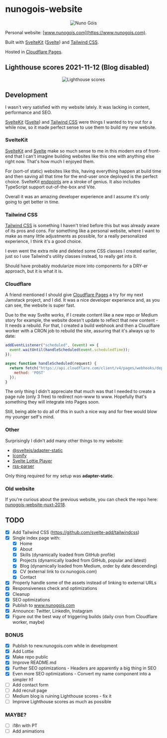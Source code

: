# nunogois-website

<p align="center">
  <img src="https://github.com/nunogois/nunogois-website/blob/main/static/thumbnail.png?raw=true" alt="Nuno Góis"/>
</p>

Personal website: [www.nunogois.com](https://www.nunogois.com).

Built with [SvelteKit](https://kit.svelte.dev//) ([Svelte](https://svelte.dev/)) and [Tailwind CSS](https://tailwindcss.com/).

Hosted in [Cloudflare Pages](https://pages.cloudflare.com/).

## Lighthouse scores 2021-11-12 (Blog disabled)

<p align="center">
  <img src="https://github.com/nunogois/nunogois-website/blob/main/lighthouse.png?raw=true" alt="Lighthouse scores"/>
</p>

## Development

I wasn't very satisfied with my website lately. It was lacking in content, performance and SEO.

[SvelteKit](https://kit.svelte.dev//) ([Svelte](https://svelte.dev/)) and [Tailwind CSS](https://tailwindcss.com/) were things I wanted to try out for a while now, so it made perfect sense to use them to build my new website.

### SvelteKit

[SvelteKit](https://kit.svelte.dev//) and [Svelte](https://svelte.dev/) make so much sense to me in this modern era of front-end that I can't imagine building websites like this one with anything else right now. That's how much I enjoyed them.

For (sort-of static) websites like this, having everything happen at build time and then saving all that time for the end-user once deployed is the perfect choice. SvelteKit [endpoints](https://kit.svelte.dev/docs#routing-endpoints) are a stroke of genius. It also includes TypeScript support out-of-the-box and Vite.

Overall it was an amazing developer experience and I assume it's only going to get better in time.

### Tailwind CSS

[Tailwind CSS](https://tailwindcss.com/) is something I haven't tried before this but was already aware of its pros and cons. For something like a personal website, where I want to make as many little adjustments as possible, for a really personalized experience, I think it's a good choice.

I even went the extra mile and deleted some CSS classes I created earlier, just so I use Tailwind's utility classes instead, to really get into it.

Should have probably modularize more into components for a DRY-er approach, but it is what it is.

### Cloudflare

A friend mentioned I should give [Cloudflare Pages](https://pages.cloudflare.com/) a try for my next Jamstack project, and I did. It was a nice developer experience and, as you can see, the website is super fast.

Due to the way Svelte works, if I create content like a new repo or Medium story for example, the website doesn't update to reflect that new content - It needs a rebuild. For that, I created a build webhook and then a Cloudflare worker with a CRON job to rebuild the site, assuring that it's always up to date:

```JavaScript
addEventListener("scheduled", (event) => {
  event.waitUntil(handleScheduled(event.scheduledTime));
});

async function handleScheduled(request) {
  return fetch("https://api.cloudflare.com/client/v4/pages/webhooks/deploy_hooks/MY_WEBHOOK", {
    method: 'POST'
  });
}
```

The only thing I didn't appreciate that much was that I needed to create a page rule (only 3 free) to redirect non-www to www. Hopefully that's something they will integrate into Pages soon.

Still, being able to do all of this in such a nice way and for free would blow my younger self's mind.

### Other

Surprisingly I didn't add many other things to my website:

- [@sveltejs/adapter-static](https://developers.cloudflare.com/pages/framework-guides/deploy-a-svelte-site#sveltekit-configuration)
- [Iconify](https://docs.iconify.design/icon-components/svelte/)
- [Svelte Lottie Player](https://github.com/LottieFiles/svelte-lottie-player)
- [rss-parser](https://github.com/rbren/rss-parser)

Only thing required for my setup was **adapter-static**.

### Old website

If you're curious about the previous website, you can check the repo here: [nunogois-website-nuxt-2018](https://github.com/nunogois/nunogois-website-nuxt-2018).

## TODO

- [x] Add Tailwind CSS (https://github.com/svelte-add/tailwindcss)
- [x] Single index page with:
  - [x] Home
  - [x] About
  - [x] Skills (dynamically loaded from GitHub profile)
  - [x] Projects (dynamically loaded from GitHub, popular and latest)
  - [x] Blog (dynamically loaded from Medium, order by date descending)
  - [x] CV (external link to cv.nunogois.com)
  - [x] Contact
- [x] Properly handle some of the assets instead of linking to external URLs
- [x] Responsiveness check and optimizations
- [x] Cleanup
- [x] SEO optimizations
- [x] Publish to www.nunogois.com
- [x] Announce: Twitter, LinkedIn, Instagram
- [x] Figure out the best way of triggering builds (daily cron from Cloudflare worker, maybe)

### BONUS

- [x] Publish to new.nunogois.com while in development
- [x] Add Lottie
- [x] Make repo public
- [x] Improve README.md
- [x] Further SEO optimizations - Headers are apparently a big thing in SEO
- [x] Even more SEO optimizations - Convert my name component into a simpler h1
- [ ] Add contact form
- [ ] Add recruit page
- [ ] Medium blog is ruining Lighthouse scores - fix it
- [ ] Improve Lighthouse scores as much as possible

### MAYBE?

- [ ] i18n with PT
- [ ] Add animations
